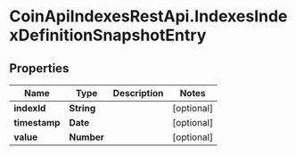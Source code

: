 # CoinApiIndexesRestApi.IndexesIndexDefinitionSnapshotEntry

## Properties

Name | Type | Description | Notes
------------ | ------------- | ------------- | -------------
**indexId** | **String** |  | [optional] 
**timestamp** | **Date** |  | [optional] 
**value** | **Number** |  | [optional] 


